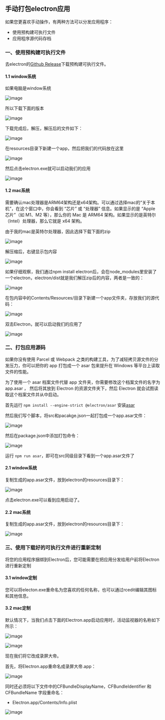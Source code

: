 ## 手动打包electron应用
如果您更喜欢手动操作，有两种方法可以分发应用程序：

- 使用预构建可执行文件
- 应用程序源代码存档

### 一、使用预构建可执行文件
去electron的[Github Release](https://github.com/electron/electron/releases)下载预构建可执行文件。

#### 1.1 window系统
如果电脑是window系统

![image](./images/manual_02.png)

所以下载下面的版本

![image](./images/manual_01.png)

下载完成后，解压，解压后的文件如下：

![image](./images/manual_03.png)

在resources目录下新建一个app，然后把我们的代码放在这里

![image](./images/manual_04.png)

然后点击electron.exe就可以启动我们的应用

![image](./images/manual_05.png)


#### 1.2 mac系统
需要确认mac处理器是ARM64架构还是x64架构。可以通过选择mac的“关于本机”，在这个窗口中，你会看到 “芯片” 或 “处理器” 信息。如果显示的是 “Apple 芯片”（如 M1、M2 等），那么你的 Mac 是 ARM64 架构。如果显示的是英特尔（Intel）处理器，那么它就是 x64 架构。

由于我的mac是英特尔处理器，因此选择下载下面的zip

![image](./images/manual_09.jpg)

解压缩后，右键显示包内容

![image](./images/manual_11.jpg)

如果仔细观察，我们通过npm install electron后，会在node_modules里安装了一个electron，electron/dist就是我们解压zip后的内容，两者是一致的：

![image](./images/manual_17.jpg)

在包内容中的Contents/Resources/目录下新建一个app文件夹，存放我们的源代码：

![image](./images/manual_10.jpg)

双击Electron，就可以启动我们的应用了

![image](./images/manual_12.jpg)

### 二、打包应用源码
如果你没有使用 Parcel 或 Webpack 之类的构建工具，为了减轻拷贝源文件的分发压力，你可以把你的 app 打包成一个 asar 包来提升在 Windows 等平台上读取文件的性能。

为了使用一个 asar 档案文件代替 app 文件夹，你需要修改这个档案文件的名字为 app.asar ， 然后将其放到 Electron 的资源文件夹下，然后 Electron 就会试图读取这个档案文件并从中启动。

首先运行 `npm install --engine-strict @electron/asar` 安装[asar](https://github.com/electron/asar)

然后我们写个脚本，将src和pacakge.json一起打包成一个app.asar文件：

![image](./images/manual_06.png)

然后在package.json中添加打包命令：


![image](./images/manual_07.png)

运行 `npm run asar`，即可在src同级目录下看到一个app.asar文件了

#### 2.1 window系统
复制生成的app.asar文件，放到electron的resources目录下：

![image](./images/manual_08.png)

点击electron.exe可以看到应用启动了。

#### 2.2 mac系统

复制生成的app.asar文件，放到electron的resources目录下：

![image](./images/manual_13.jpg)


### 三、使用下载好的可执行文件进行重新定制

将您的应用程序捆绑到Electron后，您可能需要在把应用分发给用户前将Electron进行重新定制


#### 3.1 window定制
您可以将electon.exe重命名为您喜欢的任何名称，也可以通过rcedit编辑其图标和其他信息。

#### 3.2 mac定制
默认情况下，当我们点击下面的Electron.app启动应用时，活动监视器的名称如下所示：

![image](./images/manual_12.jpg)

![image](./images/manual_14.jpg)


现在我们将它改成录屏大帝。

首先，将Electron.app重命名成录屏大帝.app：

![image](./images/manual_15.jpg)

同时还必须将以下文件中的CFBundleDisplayName，CFBundleIdentifier 和 CFBundleName 字段重命名：
- Electron.app/Contents/Info.plist


![image](./images/manual_16.jpg)
